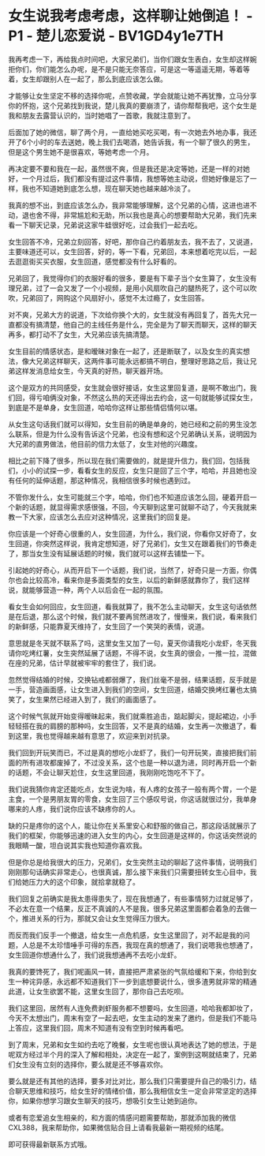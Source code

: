 # 女生说我考虑考虑，这样聊让她倒追！ - P1 - 楚儿恋爱说 - BV1GD4y1e7TH

我再考虑一下，再给我点时间吧，大家兄弟们，当你们跟女生表白，女生却这样婉拒你们，你们能怎么办呢，是不是只能无奈答应，可是这一等遥遥无期，等着等着，女生却跟别人在一起了，那么到底应该怎么做。

才能够让女生坚定不移的选择你呢，点赞收藏，学会就能让她不再犹豫，立马分享你的怀抱，这个兄弟找到我说，楚儿我真的要崩溃了，请你帮帮我吧，这个女生是我和朋友去露营认识的，当时她唱了一首歌，我就注意到了。

后面加了她的微信，聊了两个月，一直给她买吃买喝，有一次她去外地办事，我还开了6个小时的车去送她，晚上我们去喝酒，她告诉我，有一个聊了很久的男生，但是这个男生她不是很喜欢，等她考虑一个月。

再决定要不要和我在一起，虽然很不爽，但是我还是决定等她，还是一样的对她好，一个月过后，我们都没有提过这件事情，我想等她主动说，但她好像是忘了一样，我也不知道她到底怎么想，现在聊天她也越来越冷淡了。

我真的想不出，到底应该怎么办，我非常能够理解，这个兄弟的心情，这进也进不动，退也舍不得，非常尴尬和无助，所以我也是真心的想要帮助大兄弟，我们先来看一下聊天记录，兄弟说这家牛蛙很好吃，过会我们一起去吃。

女生回答不冷，兄弟立刻回答，好吧，那你自己约着朋友去，我不去了，又说道，主要味道还可以，女生回答，好的，等一下看，兄弟回，本来想着吃完以后，一起去逛逛街买买衣服，女生回道，感觉都没有什么好看的。

兄弟回了，我觉得你们的衣服好看的很多，要是有下辈子当个女生算了，女生没有理兄弟，过了一会又发了一个小视频，是用小风扇吹自己的腿热死了，这个可以吹吹，兄弟回了，网购这个风扇好小，感觉不太过瘾了，女生回答。

对不爽，兄弟大方的说道，下次给你换个大的，女生就没有再回复了，首先大兄一直都没有搞清楚，他自己的主线任务是什么，完全是为了聊天而聊天，这样的聊天再多，都打动不了女生，大兄弟应该先搞清楚。

女生目前的情感状态，是和暧昧对象在一起了，还是断联了，以及女生的真实想法，像大兄弟这样聊天，这两件事可能永远都搞不明白，整理好思路之后，我让兄弟这样发消息给女生，今天真的好热，聊天器开场。

这个是双方的共同感受，女生就会很好接话，女生这里回复道，是啊不敢出门，我们回，得亏咱俩没对象，不然这么热的天还得出去约会，这一句就能够试探女生，到底是不是单身，女生回道，哈哈你这样让那些情侣情何以堪。

从女生这句话我们就可以得知，女生目前的确是单身的，她已经和之前的男生没怎么联系，但是为什么没有告诉这个兄弟，也没有想和这个兄弟确认关系，说明因为大兄弟的直男做法，他目前的信力太低了，女生对他的兴趣度。

相比之前下降了很多，所以现在我们需要做的，就是提升信力，我们回，包括我们，小小的试探一步，看看女生的反应，女生只是回了三个字，哈哈，并且她也没有任何的延伸话题，那这种情况，我相信很多时候也遇到过。

不管你发什么，女生可能就三个字，哈哈，你们也不知道应该怎么回，硬着开启一个新的话题，就显得需求感很强，不回，今天聊到这里可就聊不动了，今天我就来教一下大家，应该怎么去应对这种情况，这里我们的回复是。

你应该是一个好奇心很重的人，女生回道，为什么，我们说，你看你又好奇了，女生回道，你突然这样说，我肯定想知道，好了兄弟们，女生又在跟着我们的节奏走了，那当女生没有延展话题的时候，我们就可以这样去铺垫一下。

引起她的好奇心，从而开启下一个话题，我们说，当然了，好奇只是一方面，你偶尔也会比较高冷，看来你是多面类型的女生，以后的新鲜感就靠你了，我们这样说，就能够营造一种，两个人以后会在一起的氛围。

看女生会如何回应，女生回道，看我就算了，我不怎么主动聊天，女生这句话依然是在后退，那么这个时候，我们就不要再贸然进攻了，慢慢来，我们说，看来我们的新鲜感，只能靠夏天维持了，女生回了一个笑哭的表情，说道。

意思就是冬天就不联系了吗，这里女生又加了一句，夏天你请我吃小龙虾，冬天我请你吃烤红薯，女生突然延展了话题，不得不说，女生真的很会，一推一拉，混做在座的兄弟，估计早就被牢牢的套住了，我们说。

忽然觉得结婚的时候，交换钻戒都弱爆了，我们丝毫不是弱，结果话题，反手就是一手，营造画面感，让女生进入到我们的空间，女生回道，结婚交换烤红薯也太搞笑了，女生果然已经进入到了，我们的画面感了。

这个时候气氛就开始变得暧昧起来，我们就乘胜追击，踮起脚尖，提起裙边，小手轻轻搭在我的肩膀的那种吗，女生回答，又不是真的结婚，女生再一次撤退了，看到这里，我也觉得越来越有意思了，欢迎来到对抗录。

我们回到开玩笑而已，不过是真的想吃小龙虾了，我们一句开玩笑，直接把我们前面的所有进攻都废掉了，不过没关系，这个也是一种以退为进，同时再开启一个新的话题，不会让聊天尬住，女生这里回道，我刚刚吃饱吃不下了。

我们说我猜你肯定还能吃点，女生说为啥，有人疼的女孩子一般有两个胃，一个是主食，一个是男朋友胃的零食，女生回了三个感叹号说，你这话就很过分，我单身哪来的人疼，我们说你应该不缺疼你的人。

缺的只是疼你的这个人，能让你在关系里安心和舒服的做自己，那这段话就展示了我们的框架，你能够迅速的进入女生的内心，女生回道是这样的，你这话突然说的我眼睛一酸，坦白说其实我也知道你喜欢我。

但是你总是给我很大的压力，兄弟们，女生突然主动的聊起了这件事情，说明我们刚刚那句话确实非常走心，也很真诚，那么接下来我们只需要扭转女生心目中，我们给她压力大的这个印象，就拾拿就稳了。

我们回复之前确实是我太患得患失了，现在我想通了，有些事情努力过就足够了，不必太在意一个结果，反正不真诚的人不是我，很多兄弟这里面都会着急的去做一个，推进关系的行为，那就又会让女生觉得压力很大。

而反而我们反手一个撤退，给女生一点危机感，女生这里回了，对不起是我的问题，人总是不太珍惜唾手可得的东西，我现在真的想通了，我们说嗯我也想通了，女生回道你想通什么了，我们说我想通再不去吃小龙虾。

我真的要馋死了，我们呢画风一转，直接把严肃紧张的气氛给缓和下来，你给到女生一种诧异感，永远都不知道我们下一步到底想要说什么，很多渣男就非常的精通此道，让女生欲罢不能，这里女生回了，那你自己去吃呗。

我们这里回，居然有人连免费剥虾服务都不想要吗，女生回道，哈哈我都卸妆了，今天不太想出门，周末有空了一起去吧，女生主动的发来了邀约，但是我们不能马上答应，这里我们回，周末不知道有没有空到时候再看吧。

到了周末，兄弟和女生如约去吃了晚餐，女生呢也很认真地表达了她的想法，于是呢双方经过半个月的深入了解和相处，决定在一起了，案例到这啊就结束了，兄弟们女生没有立刻的选择你，要么就是还不够喜欢你。

要么就是还有其他的选择，要多对比对比，那么我们只需要提升自己的吸引力，结合聊天思维和技巧，给女生好的情绪价值，那么我相信女生一定会非常坚定的选择你，如果你想学习跟女生聊天的技巧，想吸引女生让她到追你。

或者有恋爱追女生相亲的，和方面的情感问题需要帮助，那就添加我的微信CXL388，我来帮助你，如果微信贴合目上请看我最新一期视频的结尾。

即可获得最新联系方式哦。